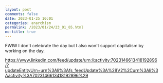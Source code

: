 ```yaml
---
layout: post
comments: false
date: 2023-01-25 10:01
categories: anarchism
permalink: /2023/01/24/23_01_05.html
no-title: true
---
```

<p>FWIW I don't celebrate the day but I also won't support capitalism by working on the day.</p>

<p><a href="https://www.linkedin.com/feed/update/urn:li:activity:7023146613418192896/?updateEntityUrn=urn%3Ali%3Afs_feedUpdate%3A%28V2%2Curn%3Ali%3Aactivity%3A7023146613418192896%29">https://www.linkedin.com/feed/update/urn:li:activity:7023146613418192896/?updateEntityUrn=urn%3Ali%3Afs_feedUpdate%3A%28V2%2Curn%3Ali%3Aactivity%3A7023146613418192896%29</a></p>

